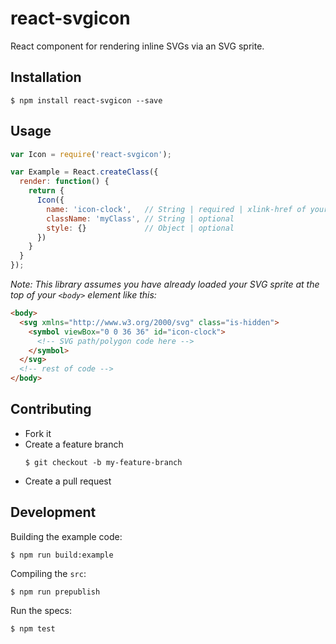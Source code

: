 # react-svgicon
React component for rendering inline SVGs via an SVG sprite.

## Installation
```shell
$ npm install react-svgicon --save
```

## Usage
```javascript
var Icon = require('react-svgicon');

var Example = React.createClass({
  render: function() {
    return {
      Icon({
        name: 'icon-clock',   // String | required | xlink-href of your inline SVG without the #
        className: 'myClass', // String | optional
        style: {}             // Object | optional
      })
    }
  }
});
```

_Note: This library assumes you have already loaded your SVG sprite at
the top of your `<body>` element like this:_
```html
<body>
  <svg xmlns="http://www.w3.org/2000/svg" class="is-hidden">
    <symbol viewBox="0 0 36 36" id="icon-clock">
      <!-- SVG path/polygon code here -->
    </symbol>
  </svg>
  <!-- rest of code -->
</body>
```

## Contributing
* Fork it
* Create a feature branch
  ```shell
  $ git checkout -b my-feature-branch
  ```
* Create a pull request

## Development
Building the example code:
```shell
$ npm run build:example
```

Compiling the `src`:
```shell
$ npm run prepublish
```

Run the specs:
```shell
$ npm test
```
